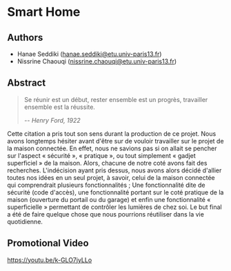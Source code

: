 # Smart Home

## Authors
* Hanae Seddiki (hanae.seddiki@etu.univ-paris13.fr)
* Nissrine Chaouqi (nissrine.chaouqi@etu.univ-paris13.fr)

## Abstract
> Se réunir est un début, rester ensemble est un progrès, travailler ensemble est la réussite.
>
> -- <cite>Henry Ford, 1922</cite>

Cette citation a pris tout son sens durant la production de ce projet.
Nous avons longtemps hésiter avant d'être sur de vouloir travailler sur le projet de la maison
connectée. En effet, nous ne savions pas si on allait se pencher sur l'aspect « sécurité », « pratique »,
ou tout simplement « gadjet superficiel » de la maison. Alors, chacune de notre coté avons fait des
recherches. L'indécision ayant pris dessus, nous avons alors décidé d'allier toutes nos idées en un
seul projet, à savoir, celui de la maison connectée qui comprendrait plusieurs fonctionnalités ; Une
fonctionnalité dite de sécurité (code d'accès), une fonctionnalité portant sur le coté pratique de la
maison (ouverture du portail ou du garage) et enfin une fonctionnalité « superficielle » permettant de
contrôler les lumières de chez soi. Le but final a été de faire quelque chose que nous pourrions
réutiliser dans la vie quotidienne.

## Promotional Video
https://youtu.be/k-GLO7jyLLo
